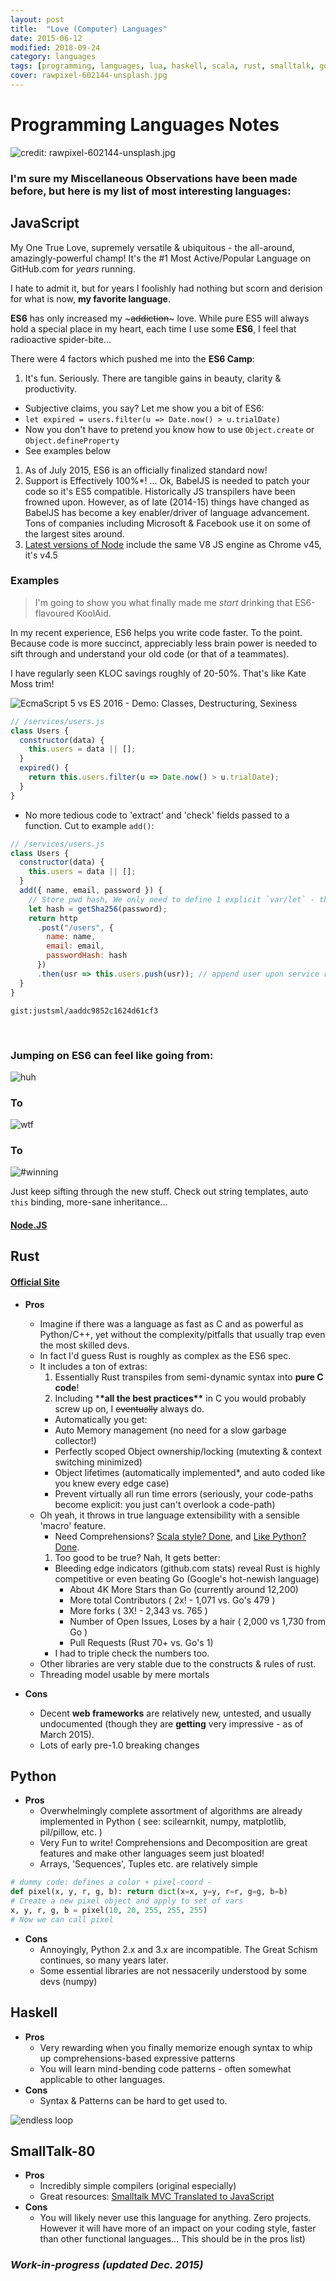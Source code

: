 ```yaml
---
layout: post
title:  "Love (Computer) Languages"
date: 2015-06-12
modified: 2018-09-24
category: languages
tags: [programming, languages, lua, haskell, scala, rust, smalltalk, go, javascript, python]
cover: rawpixel-602144-unsplash.jpg
---
```


# Programming Languages Notes

![credit: rawpixel-602144-unsplash.jpg](rawpixel-602144-unsplash.jpg)

### I'm sure my Miscellaneous Observations have been made before, but here is my list of most interesting languages:

## JavaScript

My One True Love, supremely versatile & ubiquitous - the all-around, amazingly-powerful champ!
It's the #1 Most Active/Popular Language on GitHub.com for _years_ running.

I hate to admit it, but for years I foolishly had nothing but scorn and derision for what is now, **my favorite language**.

**ES6** has only increased my ~~~addiction~~~ love. While pure ES5 will always hold a special place in my heart, each time I use some **ES6**, I feel that radioactive spider-bite...

There were 4 factors which pushed me into the **ES6 Camp**:

1.  It's fun. Seriously. There are tangible gains in beauty, clarity & productivity.

- Subjective claims, you say? Let me show you a bit of ES6:
- `let expired = users.filter(u => Date.now() > u.trialDate)`
- Now you don't have to pretend you know how to use `Object.create` or `Object.defineProperty`
- See examples below

1.  As of July 2015, ES6 is an officially finalized standard now!
1.  Support is Effectively 100%\*! ... Ok, BabelJS is needed to patch your code so it's ES5 compatible. Historically JS transpilers have been frowned upon. However, as of late (2014-15) things have changed as BabelJS has become a key enabler/driver of language advancement. Tons of companies including Microsoft & Facebook use it on some of the largest sites around.
1.  [Latest versions of Node](https://nodejs.org/en/blog/release/v4.0.0/) include the same V8 JS engine as Chrome v45, it's v4.5

### Examples

> I'm going to show you what finally made me _start_ drinking that ES6-flavoured KoolAid.

In my recent experience, ES6 helps you write code faster. To the point.
Because code is more succinct, appreciably less brain power is needed to sift through and understand your old code (or that of a teammates).

I have regularly seen KLOC savings roughly of 20-50%. That's like Kate Moss trim!

![EcmaScript 5 vs ES 2016 - Demo: Classes, Destructuring, Sexiness](/images/screenshots/Diff-ES6-vs-ES5-Head-to-Head.png)

```js
// /services/users.js
class Users {
  constructor(data) {
    this.users = data || [];
  }
  expired() {
    return this.users.filter(u => Date.now() > u.trialDate);
  }
}
```

- No more tedious code to 'extract' and 'check' fields passed to a function. Cut to example `add()`:

```js
// /services/users.js
class Users {
  constructor(data) {
    this.users = data || [];
  }
  add({ name, email, password }) {
    // Store pwd hash, We only need to define 1 explicit `var/let` - the other vars are 'defined' with the `{fields}` wizardry above ^^^
    let hash = getSha256(password);
    return http
      .post("/users", {
        name: name,
        email: email,
        passwordHash: hash
      })
      .then(usr => this.users.push(usr)); // append user upon service response
  }
}
```

`gist:justsml/aaddc9852c1624d61cf3`

<p>&#160;</p>

### Jumping on ES6 can feel like going from:

<div class="anigif top">
  <img alt='huh' title="Huh?" src="https://res.cloudinary.com/ddd/image/upload/v1441143891/wtf__tumblr_inline_n7ygqh6Y0C1svcdm1_igeqey.gif" />
</div>
<h3>To</h3>
<div class="anigif">
  <img alt='wtf' title="WTF?!?!" src="https://res.cloudinary.com/ddd/image/upload/v1443133148/cat-wtf-trap.gif" />
</div>
<h3>To</h3>
<div class="anigif end">
  <img alt='#winning' title='#winning' src="https://res.cloudinary.com/ddd/image/upload/v1443133141/full-throttle.gif" />
</div>

Just keep sifting through the new stuff. Check out string templates, auto `this` binding, more-sane inheritance...

#### [Node.JS](http://nodejs.org/)

## Rust

#### [Official Site](http://www.rust-lang.org/)

- **Pros**

  - Imagine if there was a language as fast as C and as powerful as Python/C++, yet without the complexity/pitfalls that usually trap even the most skilled devs.
  - In fact I'd guess Rust is roughly as complex as the ES6 spec.
  - It includes a ton of extras:
    1.  Essentially Rust transpiles from semi-dynamic syntax into **pure C code**!
    1.  Including \***\*all the best practices\*\*** in C you would probably screw up on, I ~~eventually~~ always do.
    - Automatically you get:
    - Auto Memory management (no need for a slow garbage collector!)
    - Perfectly scoped Object ownership/locking (mutexting & context switching minimized)
    - Object lifetimes (automatically implemented\*, and auto coded like you knew every edge case)
    - Prevent virtually all run time errors (seriously, your code-paths become explicit: you just can't overlook a code-path)
  - Oh yeah, it throws in true language extensibility with a sensible 'macro' feature.
    - Need Comprehensions? [Scala style? Done](https://gist.github.com/hanny24/5749688), and [Like Python? Done](https://gist.github.com/JeffBelgum/5e762761cd63c796e803).
    1.  Too good to be true? Nah, It gets better:
    - Bleeding edge indicators (github.com stats) reveal Rust is highly competitive or even beating Go (Google's hot-newish language)
      - About 4K More Stars than Go (currently around 12,200)
      - More total Contributors ( 2x! - 1,071 vs. Go's 479 )
      - More forks ( 3X! - 2,343 vs. 765 )
      - Number of Open Issues, Loses by a hair ( 2,000 vs 1,730 from Go )
      - Pull Requests (Rust 70+ vs. Go's 1)
    - I had to triple check the numbers too.
  - Other libraries are very stable due to the constructs & rules of rust.
  - Threading model usable by mere mortals

- **Cons**
  - Decent **web frameworks** are relatively new, untested, and usually undocumented (though they are **getting** very impressive - as of March 2015).
  - Lots of early pre-1.0 breaking changes

## Python

- **Pros**
  - Overwhelmingly complete assortment of algorithms are already implemented in Python ( see: scilearnkit, numpy, matplotlib, pil/pillow, etc. )
  - Very Fun to write! Comprehensions and Decomposition are great features and make other languages seem just bloated!
  - Arrays, 'Sequences', Tuples etc. are relatively simple

```python
# dummy code: defines a color + pixel-coord -
def pixel(x, y, r, g, b): return dict(x=x, y=y, r=r, g=g, b=b)
# Create a new pixel object and apply to set of vars
x, y, r, g, b = pixel(10, 20, 255, 255, 255)
# Now we can call pixel
```

- **Cons**
  - Annoyingly, Python 2.x and 3.x are incompatible. The Great Schism continues, so many years later.
  - Some essential libraries are not nessacerily understood by some devs (numpy)

## Haskell

- **Pros**
  - Very rewarding when you finally memorize enough syntax to whip up comprehensions-based expressive patterns
  - You will learn mind-bending code patterns - often somewhat applicable to other languages.
- **Cons**
  - Syntax & Patterns can be hard to get used to.

<div class="anigif end">
  <img alt='endless loop' src="https://res.cloudinary.com/ddd/image/upload/v1441143881/endless-loop.gif" />
</div>

## SmallTalk-80

- **Pros**
  - Incredibly simple compilers (original especially)
  - Great resources: [Smalltalk MVC Translated to JavaScript](http://peter.michaux.ca/articles/smalltalk-mvc-translated-to-javascript)
- **Cons**
  - You will likely never use this language for anything. Zero projects. However it will have more of an impact on your coding style, faster than other functional languages... This should be in the pros list)

### _Work-in-progress (updated Dec. 2015)_

[schema_refactor]: https://res.cloudinary.com/ddd/image/upload/bldg-collapse__wsZKhIc_kafcha.gif
[not_a_fan]: https://res.cloudinary.com/ddd/image/upload/timeout-expired.gif
[teamwork]: https://res.cloudinary.com/ddd/image/upload/teamwork__tumblr_n2df80cPZa1s373hwo1_400_ghv4xn.gif
[fuck_this]: https://res.cloudinary.com/ddd/image/upload/panda-rampage__tumblr_nq7srwTXqr1stn6klo1_500_gm2som.gif
[new_feature]: https://res.cloudinary.com/ddd/image/upload/simba-toss-error.gif
[drinking]: https://res.cloudinary.com/ddd/image/upload/v1442175801/system-maint-anon.gif
[cat_outfit]: https://res.cloudinary.com/ddd/image/upload/v1441143858/cat-bee-fail.gif
[cat_loops]: https://res.cloudinary.com/ddd/image/upload/v1441143869/cat-loops.gif
[cat_bowl]: https://res.cloudinary.com/ddd/image/upload/v1441143883/kitten_bowl.gif
[cat_wtf]: https://res.cloudinary.com/ddd/image/upload/v1441143878/cat-wtf.gif
[endless_loop]: https://res.cloudinary.com/ddd/image/upload/v1441143881/endless-loop.gif
[happy_time]: https://res.cloudinary.com/ddd/image/upload/v1443133146/happy-time.gif
